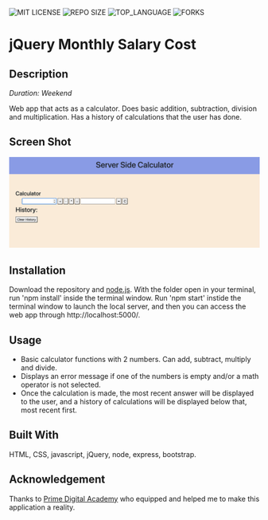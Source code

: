 ![MIT LICENSE](https://img.shields.io/github/license/julianbooher/jquery-server-side-calculator.svg?style=flat-square)
![REPO SIZE](https://img.shields.io/github/repo-size/julianbooher/jquery-server-side-calculator.svg?style=flat-square)
![TOP_LANGUAGE](https://img.shields.io/github/languages/top/julianbooher/jquery-server-side-calculator.svg?style=flat-square)
![FORKS](https://img.shields.io/github/forks/julianbooher/jquery-server-side-calculator.svg?style=social)

# jQuery Monthly Salary Cost

## Description

_Duration: Weekend_

Web app that acts as a calculator. Does basic addition, subtraction, division and multiplication. Has a history of calculations that the user has done.

## Screen Shot

![Wireframe](calculator.png)

## Installation

Download the repository and [node.js](https://nodejs.org/en/download/).  With the folder open in your terminal, run 'npm install' inside the terminal window. Run 'npm start' instide the terminal window to launch the local server, and then you can access the web app through http://localhost:5000/.

## Usage

- Basic calculator functions with 2 numbers. Can add, subtract, multiply and divide.
- Displays an error message if one of the numbers is empty and/or a math operator is not selected.
- Once the calculation is made, the most recent answer will be displayed to the user, and a history of calculations will be displayed below that, most recent first. 

## Built With

HTML, CSS, javascript, jQuery, node, express, bootstrap.

## Acknowledgement
Thanks to [Prime Digital Academy](www.primeacademy.io) who equipped and helped me to make this application a reality.
